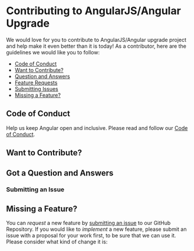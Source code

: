 # Contributing to AngularJS/Angular Upgrade
We would love for you to contribute to AngularJS/Angular upgrade project and help make it even better than it is today! As a contributor, here are the guidelines we would like you to follow:

 - [Code of Conduct](#coc)
 - [Want to Contribute?](#contribution)
 - [Question and Answers](#question)
 - [Feature Requests](#feature)
 - [Submitting Issues](#submit-issue)
 - [Missing a Feature?](#feature)

## <a name="coc"></a> Code of Conduct
Help us keep Angular open and inclusive. Please read and follow our [Code of Conduct][coc].

## <a name="contribution"></a> Want to Contribute?

## <a name="question"></a> Got a Question and Answers

### <a name="submit-issue"></a> Submitting an Issue

## <a name="feature"></a> Missing a Feature?
You can *request* a new feature by [submitting an issue](#submit-issue) to our GitHub
Repository. If you would like to *implement* a new feature, please submit an issue with
a proposal for your work first, to be sure that we can use it.
Please consider what kind of change it is:

[coc]: https://github.com/BetaForum/CODE_OF_CONDUCT.md
